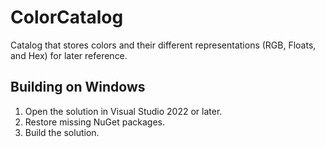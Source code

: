 # ColorCatalog
Catalog that stores colors and their different representations (RGB, Floats, and Hex) for later reference.

## Building on Windows
1. Open the solution in Visual Studio 2022 or later.
2. Restore missing NuGet packages.
3. Build the solution.
